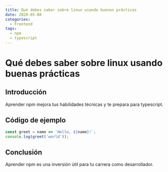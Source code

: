 ```yaml
---
title: Qué debes saber sobre linux usando buenas prácticas
date: 2028-05-08
categories:
  - Frontend
tags:
  - npm
  - typescript
---
```


# Qué debes saber sobre linux usando buenas prácticas

## Introducción

Aprender npm mejora tus habilidades técnicas y te prepara para typescript.

## Código de ejemplo

```javascript
const greet = name => `Hello, ${name}!`;
console.log(greet('world'));
```

## Conclusión

Aprender npm es una inversión útil para tu carrera como desarrollador.